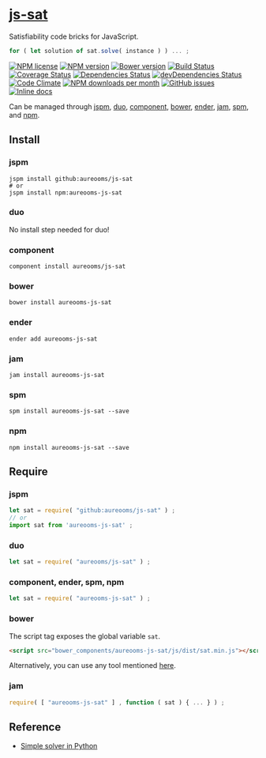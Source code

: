 [js-sat](http://aureooms.github.io/js-sat)
==

Satisfiability code bricks for JavaScript.

```js
for ( let solution of sat.solve( instance ) ) ... ;
```

[![NPM license](http://img.shields.io/npm/l/aureooms-js-sat.svg?style=flat)](https://raw.githubusercontent.com/aureooms/js-sat/master/LICENSE)
[![NPM version](http://img.shields.io/npm/v/aureooms-js-sat.svg?style=flat)](https://www.npmjs.org/package/aureooms-js-sat)
[![Bower version](http://img.shields.io/bower/v/aureooms-js-sat.svg?style=flat)](http://bower.io/search/?q=aureooms-js-sat)
[![Build Status](http://img.shields.io/travis/aureooms/js-sat.svg?style=flat)](https://travis-ci.org/aureooms/js-sat)
[![Coverage Status](http://img.shields.io/coveralls/aureooms/js-sat.svg?style=flat)](https://coveralls.io/r/aureooms/js-sat)
[![Dependencies Status](http://img.shields.io/david/aureooms/js-sat.svg?style=flat)](https://david-dm.org/aureooms/js-sat#info=dependencies)
[![devDependencies Status](http://img.shields.io/david/dev/aureooms/js-sat.svg?style=flat)](https://david-dm.org/aureooms/js-sat#info=devDependencies)
[![Code Climate](http://img.shields.io/codeclimate/github/aureooms/js-sat.svg?style=flat)](https://codeclimate.com/github/aureooms/js-sat)
[![NPM downloads per month](http://img.shields.io/npm/dm/aureooms-js-sat.svg?style=flat)](https://www.npmjs.org/package/aureooms-js-sat)
[![GitHub issues](http://img.shields.io/github/issues/aureooms/js-sat.svg?style=flat)](https://github.com/aureooms/js-sat/issues)
[![Inline docs](http://inch-ci.org/github/aureooms/js-sat.svg?branch=master&style=shields)](http://inch-ci.org/github/aureooms/js-sat)

Can be managed through [jspm](https://github.com/jspm/jspm-cli),
[duo](https://github.com/duojs/duo),
[component](https://github.com/componentjs/component),
[bower](https://github.com/bower/bower),
[ender](https://github.com/ender-js/Ender),
[jam](https://github.com/caolan/jam),
[spm](https://github.com/spmjs/spm),
and [npm](https://github.com/npm/npm).

## Install

### jspm
```terminal
jspm install github:aureooms/js-sat
# or
jspm install npm:aureooms-js-sat
```
### duo
No install step needed for duo!

### component
```terminal
component install aureooms/js-sat
```

### bower
```terminal
bower install aureooms-js-sat
```

### ender
```terminal
ender add aureooms-js-sat
```

### jam
```terminal
jam install aureooms-js-sat
```

### spm
```terminal
spm install aureooms-js-sat --save
```

### npm
```terminal
npm install aureooms-js-sat --save
```

## Require
### jspm
```js
let sat = require( "github:aureooms/js-sat" ) ;
// or
import sat from 'aureooms-js-sat' ;
```
### duo
```js
let sat = require( "aureooms/js-sat" ) ;
```

### component, ender, spm, npm
```js
let sat = require( "aureooms-js-sat" ) ;
```

### bower
The script tag exposes the global variable `sat`.
```html
<script src="bower_components/aureooms-js-sat/js/dist/sat.min.js"></script>
```
Alternatively, you can use any tool mentioned [here](http://bower.io/docs/tools/).

### jam
```js
require( [ "aureooms-js-sat" ] , function ( sat ) { ... } ) ;
```

## Reference

  - [Simple solver in Python](http://sahandsaba.com/understanding-sat-by-implementing-a-simple-sat-solver-in-python.html)
